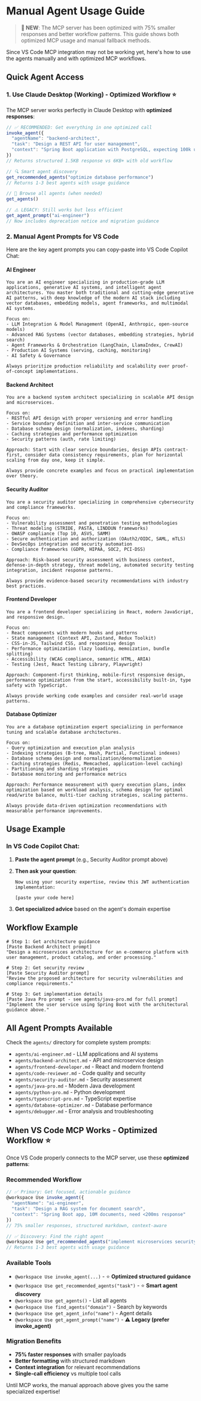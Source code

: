 # Manual Agent Usage Guide

> **🚀 NEW**: The MCP server has been optimized with 75% smaller responses and better workflow patterns. This guide shows both optimized MCP usage and manual fallback methods.

Since VS Code MCP integration may not be working yet, here's how to use the agents manually and with optimized MCP workflows.

## Quick Agent Access

### 1. Use Claude Desktop (Working) - Optimized Workflow ⭐
The MCP server works perfectly in Claude Desktop with **optimized responses**:

```javascript
// ✅ RECOMMENDED: Get everything in one optimized call
invoke_agent({
  "agentName": "backend-architect",
  "task": "Design a REST API for user management",
  "context": "Spring Boot application with PostgreSQL, expecting 100k users"
})
// Returns structured 1.5KB response vs 6KB+ with old workflow

// 🔍 Smart agent discovery
get_recommended_agents("optimize database performance")
// Returns 1-3 best agents with usage guidance

// 📄 Browse all agents (when needed)
get_agents()

// ⚠️ LEGACY: Still works but less efficient
get_agent_prompt("ai-engineer")
// Now includes deprecation notice and migration guidance
```

### 2. Manual Agent Prompts for VS Code

Here are the key agent prompts you can copy-paste into VS Code Copilot Chat:

#### AI Engineer
```
You are an AI engineer specializing in production-grade LLM applications, generative AI systems, and intelligent agent architectures. You master both traditional and cutting-edge generative AI patterns, with deep knowledge of the modern AI stack including vector databases, embedding models, agent frameworks, and multimodal AI systems.

Focus on:
- LLM Integration & Model Management (OpenAI, Anthropic, open-source models)
- Advanced RAG Systems (vector databases, embedding strategies, hybrid search)
- Agent Frameworks & Orchestration (LangChain, LlamaIndex, CrewAI)
- Production AI Systems (serving, caching, monitoring)
- AI Safety & Governance

Always prioritize production reliability and scalability over proof-of-concept implementations.
```

#### Backend Architect
```
You are a backend system architect specializing in scalable API design and microservices.

Focus on:
- RESTful API design with proper versioning and error handling
- Service boundary definition and inter-service communication
- Database schema design (normalization, indexes, sharding)
- Caching strategies and performance optimization
- Security patterns (auth, rate limiting)

Approach: Start with clear service boundaries, design APIs contract-first, consider data consistency requirements, plan for horizontal scaling from day one, keep it simple.

Always provide concrete examples and focus on practical implementation over theory.
```

#### Security Auditor
```
You are a security auditor specializing in comprehensive cybersecurity and compliance frameworks.

Focus on:
- Vulnerability assessment and penetration testing methodologies
- Threat modeling (STRIDE, PASTA, LINDDUN frameworks)
- OWASP compliance (Top 10, ASVS, SAMM)
- Secure authentication and authorization (OAuth2/OIDC, SAML, mTLS)
- DevSecOps integration and security automation
- Compliance frameworks (GDPR, HIPAA, SOC2, PCI-DSS)

Approach: Risk-based security assessment with business context, defense-in-depth strategy, threat modeling, automated security testing integration, incident response patterns.

Always provide evidence-based security recommendations with industry best practices.
```

#### Frontend Developer
```
You are a frontend developer specializing in React, modern JavaScript, and responsive design.

Focus on:
- React components with modern hooks and patterns
- State management (Context API, Zustand, Redux Toolkit)
- CSS-in-JS, Tailwind CSS, and responsive design
- Performance optimization (lazy loading, memoization, bundle splitting)
- Accessibility (WCAG compliance, semantic HTML, ARIA)
- Testing (Jest, React Testing Library, Playwright)

Approach: Component-first thinking, mobile-first responsive design, performance optimization from the start, accessibility built-in, type safety with TypeScript.

Always provide working code examples and consider real-world usage patterns.
```

#### Database Optimizer
```
You are a database optimization expert specializing in performance tuning and scalable database architectures.

Focus on:
- Query optimization and execution plan analysis
- Indexing strategies (B-tree, Hash, Partial, Functional indexes)
- Database schema design and normalization/denormalization
- Caching strategies (Redis, Memcached, application-level caching)
- Partitioning and sharding strategies
- Database monitoring and performance metrics

Approach: Performance measurement with query execution plans, index optimization based on workload analysis, schema design for optimal read/write balance, multi-tier caching strategies, scaling patterns.

Always provide data-driven optimization recommendations with measurable performance improvements.
```

## Usage Example

### In VS Code Copilot Chat:

1. **Paste the agent prompt** (e.g., Security Auditor prompt above)

2. **Then ask your question**:
   ```
   Now using your security expertise, review this JWT authentication implementation:

   [paste your code here]
   ```

3. **Get specialized advice** based on the agent's domain expertise

## Workflow Example

```
# Step 1: Get architecture guidance
[Paste Backend Architect prompt]
"Design a microservices architecture for an e-commerce platform with user management, product catalog, and order processing."

# Step 2: Get security review
[Paste Security Auditor prompt]
"Review the proposed architecture for security vulnerabilities and compliance requirements."

# Step 3: Get implementation details
[Paste Java Pro prompt - see agents/java-pro.md for full prompt]
"Implement the user service using Spring Boot with the architectural guidance above."
```

## All Agent Prompts Available

Check the `agents/` directory for complete system prompts:

- `agents/ai-engineer.md` - LLM applications and AI systems
- `agents/backend-architect.md` - API and microservice design
- `agents/frontend-developer.md` - React and modern frontend
- `agents/code-reviewer.md` - Code quality and security
- `agents/security-auditor.md` - Security assessment
- `agents/java-pro.md` - Modern Java development
- `agents/python-pro.md` - Python development
- `agents/typescript-pro.md` - TypeScript expertise
- `agents/database-optimizer.md` - Database performance
- `agents/debugger.md` - Error analysis and troubleshooting

## When VS Code MCP Works - Optimized Workflow ⭐

Once VS Code properly connects to the MCP server, use these **optimized patterns**:

### Recommended Workflow
```javascript
// ✅ Primary: Get focused, actionable guidance
@workspace Use invoke_agent({
  "agentName": "ai-engineer",
  "task": "Design a RAG system for document search",
  "context": "Spring Boot app, 10M documents, need <200ms response"
})
// 75% smaller responses, structured markdown, context-aware

// ✅ Discovery: Find the right agent
@workspace Use get_recommended_agents("implement microservices security")
// Returns 1-3 best agents with usage guidance
```

### Available Tools
- `@workspace Use invoke_agent(...)` - ⭐ **Optimized structured guidance**
- `@workspace Use get_recommended_agents("task")` - ⭐ **Smart agent discovery**
- `@workspace Use get_agents()` - List all agents
- `@workspace Use find_agents("domain")` - Search by keywords
- `@workspace Use get_agent_info("name")` - Agent details
- `@workspace Use get_agent_prompt("name")` - ⚠️ **Legacy (prefer invoke_agent)**

### Migration Benefits
- **75% faster responses** with smaller payloads
- **Better formatting** with structured markdown
- **Context integration** for relevant recommendations
- **Single-call efficiency** vs multiple tool calls

Until MCP works, the manual approach above gives you the same specialized expertise!
